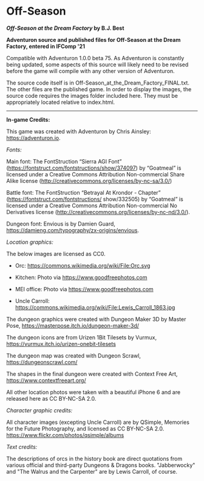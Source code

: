# Off-Season
<b><i>Off-Season at the Dream Factory</i> by B.J. Best</b>

**Adventuron source and published files for Off-Season at the Dream Factory, entered in IFComp '21**

Compatible with Adventuron 1.0.0 beta 75.  As Adventuron is constantly being updated, some aspects of this source will likely need to be revised before the game will compile with any other version of Adventuron.

The source code itself is in Off-Season_at_the_Dream_Factory_FINAL.txt.  The other files are the published game.  In order to display the images, the source code requires the images folder included here.  They must be appropriately located relative to index.html.

***

**In-game Credits:**

This game was created with Adventuron by Chris Ainsley: https://adventuron.io.

*Fonts:*

Main font:  The FontStruction “Sierra AGI Font” (https://fontstruct.com/fontstructions/show/374097) by “Goatmeal” is licensed under a Creative Commons Attribution Non-commercial Share Alike license (http://creativecommons.org/licenses/by-nc-sa/3.0/)

Battle font:  The FontStruction “Betrayal At Krondor - Chapter” (https://fontstruct.com/fontstructions/ show/332505) by “Goatmeal” is licensed under a Creative Commons Attribution Non-commercial No Derivatives license (http://creativecommons.org/licenses/by-nc-nd/3.0/).

Dungeon font:  Envious is by Damien Guard, https://damieng.com/typography/zx-origins/envious.

*Location graphics:*

The below images are licensed as CC0.

- Orc:  https://commons.wikimedia.org/wiki/File:Orc.svg

- Kitchen:  Photo via https://www.goodfreephotos.com

- MEI office:  Photo via https://www.goodfreephotos.com

- Uncle Carroll:  https://commons.wikimedia.org/wiki/File:Lewis_Carroll_1863.jpg



The dungeon graphics were created with Dungeon Maker 3D by Master Pose, https://masterpose.itch.io/dungeon-maker-3d/

The dungeon icons are from Urizen 1Bit Tilesets by Vurmux, https://vurmux.itch.io/urizen-onebit-tilesets

The dungeon map was created with Dungeon Scrawl, https://dungeonscrawl.com/

The shapes in the final dungeon were created with Context Free Art, https://www.contextfreeart.org/

All other location photos were taken with a beautiful iPhone 6 and are released here as CC BY-NC-SA 2.0.

*Character graphic credits:*

All character images (excepting Uncle Carroll) are by QSimple, Memories for the Future Photography, and licensed as CC BY-NC-SA 2.0. https://www.flickr.com/photos/qsimple/albums

*Text credits:*

The descriptions of orcs in the history book are direct quotations from various official and third-party Dungeons & Dragons books.
"Jabberwocky" and "The Walrus and the Carpenter" are by Lewis Carroll, of course.
